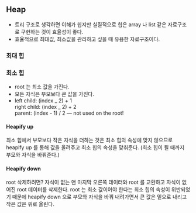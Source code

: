 ## Heap

- 트리 구조로 생각하면 이해가 쉽지만 실질적으로 힙은 array 나 list 같은 자료구조로 구현하는 것이 효율성이 좋다.
- 효율적으로 최대값, 최소값을 관리하고 싶을 때 유용한 자료구조이다.

### 최대 힙

### 최소 힙

- root 는 최소 값을 가진다.
- 모든 자식은 부모보다 큰 값을 가진다.
- left child: (index _ 2) + 1 <br>
  right child: (index _ 2) + 2 <br>
  parent: (index - 1) / 2 — not used on the root!

#### Heapify up

최소 힙에서 부모보다 작은 자식을 더하는 것은 최소 힙의 속성에 맞지 않으므로 heapify up 를 통해 값을 올려주고 최소 힙의 속성을 맞춰준다.
(최소 힙이 될 때까지 부모와 자식을 바꿔준다.)

#### Heapify down

root 삭제하려면?
자식이 없는 맨 마지막 오른쪽 데이터와 root 를 교환하고 자식이 없어진 root 데이터를 삭제한다. root 는 최소 값이어야 한다는 최소 힙의 속성이 위반되었기 때문에 heapify down 으로 부모와 자식을 바꿔 내려가면서 큰 값은 밑으로 내리고 작은 값은 위로 올린다.
